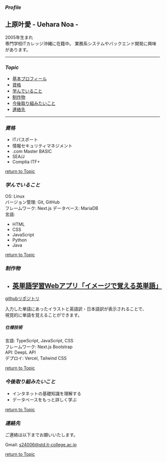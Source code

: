 [](#Topic)
### *Profile*
## 上原叶愛 - Uehara Noa -  
2005年生まれ  
専門学校ITカレッジ沖縄に在籍中。
業務系システムやバックエンド開発に興味があります。  
  

---
### *Topic*
- [基本プロフィール](#Profile)  
- [資格](#資格)  
- [学んでいること](#学んでいること)  
- [制作物](#制作物)  
- [今後取り組みたいこと](#今後取り組みたいこと)  
- [連絡先](#連絡先)
---  
  
  

<!--取得年月も記入する-->
### *資格*
- ITパスポート  
- 情報セキュリティマネジメント  
- .com Master BASIC  
- SEA/J  
- Comptia ITF+  
  
[return to Topic](#Topic)
  
  

### *学んでいること*  
OS: Linux  
バージョン管理: Git, GitHub  
フレームワーク: Next.js
データベース: MariaDB  
言語:  
- HTML  
- CSS  
- JavaScript  
- Python  
- Java  
  
[return to Topic](#Topic)  
  
  

### *制作物*  
- ## [英単語学習Webアプリ「イメージで覚える英単語」](https://use-api-hazel.vercel.app/)  
[githubリポジトリ](https://github.com/itc-s24006/useApi/tree/main/app)  

  
入力した単語にあったイラストと英語訳・日本語訳が表示されることで、  
視覚的に単語を覚えることができます。 

##### 仕様技術  
言語: TypeScript, JavaScript, CSS  
フレームワーク: Next.js Bootstrap  
API: DeepL API  
デプロイ: Vercel, Tailwind CSS
  
[return to Topic](#Topic)  
  
  

### *今後取り組みたいこと*  
- インタネットの基礎知識を理解する  
- データベースをもっと詳しく学ぶ  
  
[return to Topic](#Topic)  
  
  

### *連絡先*  
ご連絡は以下までお願いいたします。  
  
Gmail: s24006@std.it-college.ac.jp  

[return to Topic](#Topic)
